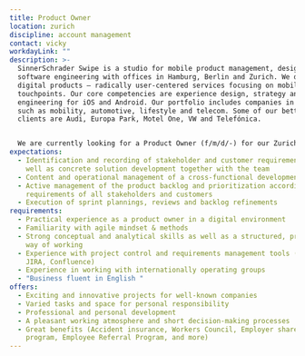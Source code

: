 ```yaml
---
title: Product Owner
location: zurich
discipline: account management
contact: vicky
workdayLink: ""
description: >-
  SinnerSchrader Swipe is a studio for mobile product management, design and
  software engineering with offices in Hamburg, Berlin and Zurich. We develop
  digital products – radically user-centered services focusing on mobile
  touchpoints. Our core competencies are experience design, strategy and mobile
  engineering for iOS and Android. Our portfolio includes companies in sectors
  such as mobility, automotive, lifestyle and telecom. Some of our better known
  clients are Audi, Europa Park, Motel One, VW and Telefónica.


  We are currently looking for a Product Owner (f/m/d/-) for our Zurich office.
expectations:
  - Identification and recording of stakeholder and customer requirements as
    well as concrete solution development together with the team
  - Content and operational management of a cross-functional development team
  - Active management of the product backlog and prioritization according to the
    requirements of all stakeholders and customers
  - Execution of sprint plannings, reviews and backlog refinements
requirements:
  - Practical experience as a product owner in a digital environment
  - Familiarity with agile mindset & methods
  - Strong conceptual and analytical skills as well as a structured, proactive
    way of working
  - Experience with project control and requirements management tools (e.g.
    JIRA, Confluence)
  - Experience in working with internationally operating groups
  - "Business fluent in English "
offers:
  - Exciting and innovative projects for well-known companies
  - Varied tasks and space for personal responsibility
  - Professional and personal development
  - A pleasant working atmosphere and short decision-making processes
  - Great benefits (Accident insurance, Workers Council, Employer share purchase
    program, Employee Referral Program, and more)
---
```

